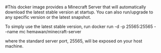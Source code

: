 #This docker image provides a Minecraft Server that will automatically download the latest stable version at startup. You can also run/upgrade to any specific version or the latest snapshot.

To simply use the latest stable version, run
docker run -d -p 25565:25565 --name mc hemawan/minecraft-server

where the standard server port, 25565, will be exposed on your host machine.
